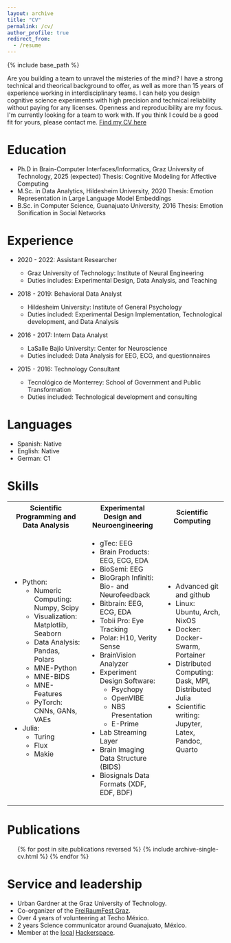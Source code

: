 ```yaml
---
layout: archive
title: "CV"
permalink: /cv/
author_profile: true
redirect_from:
  - /resume
---
```


{% include base_path %}

Are you building a team to unravel the misteries of the mind? I have a strong technical and theorical background to offer, as well as more than 15 years of experience working in interdisciplinary teams. I can help you design cognitive science experiments with high precision and technical reliability without paying for any licenses. Openness and reproducibility are my focus. I'm currently looking for a team to work with. If you think I could be a good fit for yours, please contact me. [Find my CV here](/files/cv.pdf)

# Education

 - Ph.D in Brain-Computer Interfaces/Informatics, Graz University of Technology, 2025 (expected) Thesis: Cognitive Modeling for Affective Computing
 - M.Sc. in Data Analytics, Hildesheim University, 2020 Thesis: Emotion Representation in Large Language Model Embeddings
 - B.Sc. in Computer Science, Guanajuato University, 2016 Thesis: Emotion Sonification in Social Networks

# Experience

- 2020 - 2022: Assistant Researcher
  - Graz University of Technology: Institute of Neural Engineering
  - Duties includes: Experimental Design, Data Analysis, and Teaching

- 2018 - 2019: Behavioral Data Analyst
  - Hildesheim University: Institute of General Psychology
  - Duties included: Experimental Design Implementation, Technological development, and Data Analysis

- 2016 - 2017: Intern Data Analyst
  - LaSalle Bajío University: Center for Neuroscience
  - Duties included: Data Analysis for EEG, ECG, and questionnaires

- 2015 - 2016: Technology Consultant
  - Tecnológico de Monterrey: School of Government and Public Transformation
  - Duties included: Technological development and consulting

# Languages

- Spanish: Native
- English: Native
- German: C1

# Skills

<table>
<tr>
<th> Scientific Programming and Data Analysis </th>
<th> Experimental Design and Neuroengineering </th>
<th> Scientific Computing </th>
</tr>
<tr>
<td>

- Python:
  - Numeric Computing: Numpy, Scipy
  - Visualization: Matplotlib, Seaborn
  - Data Analysis: Pandas, Polars
  - MNE-Python
  - MNE-BIDS
  - MNE-Features
  - PyTorch: CNNs, GANs, VAEs
- Julia:
  - Turing
  - Flux
  - Makie

</td>
<td>

- gTec: EEG
- Brain Products: EEG, ECG, EDA
- BioSemi: EEG
- BioGraph Infiniti: Bio- and Neurofeedback
- Bitbrain: EEG, ECG, EDA
- Tobii Pro: Eye Tracking
- Polar: H10, Verity Sense
- BrainVision Analyzer
- Experiment Design Software:
  - Psychopy
  - OpenVIBE
  - NBS Presentation
  - E-Prime
- Lab Streaming Layer
- Brain Imaging Data Structure (BIDS)
- Biosignals Data Formats (XDF, EDF, BDF)

</td>
<td>

- Advanced git and github
- Linux: Ubuntu, Arch, NixOS
- Docker: Docker-Swarm, Portainer
- Distributed Computing: Dask, MPI, Distributed Julia
- Scientific writing: Jupyter, Latex, Pandoc, Quarto

</td>
</tr>
</table>


# Publications
  <ul>{% for post in site.publications reversed %}
    {% include archive-single-cv.html %}
  {% endfor %}</ul>

<!-- Talks
======
  <ul>{% for post in site.talks reversed %}
    {% include archive-single-talk-cv.html  %}
  {% endfor %}</ul>

Teaching
======
  <ul>{% for post in site.teaching reversed %}
    {% include archive-single-cv.html %}
  {% endfor %}</ul> -->

# Service and leadership
- Urban Gardner at the Graz University of Technology.
- Co-organizer of the [FreiRaumFest Graz](https://freiraumfest.at/).
- Over 4 years of volunteering at Techo México.
- 2 years Science communicator around Guanajuato, México.
- Member at the [local](https://realraum.at/) [Hackerspace](https://wiki.hackerspaces.org/).

